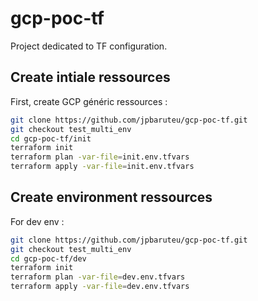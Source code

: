 # gcp-poc-tf

Project dedicated to TF configuration.

## Create intiale ressources

First, create GCP généric ressources :

```bash
git clone https://github.com/jpbaruteu/gcp-poc-tf.git
git checkout test_multi_env
cd gcp-poc-tf/init
terraform init
terraform plan -var-file=init.env.tfvars
terraform apply -var-file=init.env.tfvars
```

## Create environment ressources

For dev env :

```bash
git clone https://github.com/jpbaruteu/gcp-poc-tf.git
git checkout test_multi_env
cd gcp-poc-tf/dev
terraform init
terraform plan -var-file=dev.env.tfvars
terraform apply -var-file=dev.env.tfvars
```
